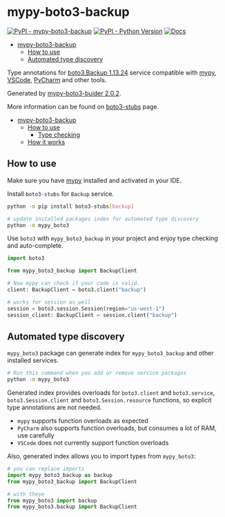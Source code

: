 # mypy-boto3-backup

[![PyPI - mypy-boto3-backup](https://img.shields.io/pypi/v/mypy-boto3-backup.svg?color=blue)](https://pypi.org/project/mypy-boto3-backup)
[![PyPI - Python Version](https://img.shields.io/pypi/pyversions/mypy-boto3-backup.svg?color=blue)](https://pypi.org/project/mypy-boto3-backup)
[![Docs](https://img.shields.io/readthedocs/mypy-boto3-builder.svg?color=blue)](https://mypy-boto3-builder.readthedocs.io/)

- [mypy-boto3-backup](#mypy-boto3-backup)
  - [How to use](#how-to-use)
  - [Automated type discovery](#automated-type-discovery)


Type annotations for
[boto3.Backup 1.13.24](https://boto3.amazonaws.com/v1/documentation/api/1.13.24/reference/services/backup.html#Backup) service
compatible with [mypy](https://github.com/python/mypy), [VSCode](https://code.visualstudio.com/),
[PyCharm](https://www.jetbrains.com/pycharm/) and other tools.

Generated by [mypy-boto3-buider 2.0.2](https://github.com/vemel/mypy_boto3_builder).

More information can be found on [boto3-stubs](https://pypi.org/project/boto3-stubs/) page.

- [mypy-boto3-backup](#mypy-boto3-backup)
  - [How to use](#how-to-use)
    - [Type checking](#type-checking)
  - [How it works](#how-it-works)

## How to use

Make sure you have [mypy](https://github.com/python/mypy) installed and activated in your IDE.

Install `boto3-stubs` for `Backup` service.

```bash
python -m pip install boto3-stubs[backup]

# update installed packages index for automated type discovery
python -m mypy_boto3
```

Use `boto3` with `mypy_boto3_backup` in your project and enjoy type checking and auto-complete.

```python
import boto3

from mypy_boto3_backup import BackupClient

# Now mypy can check if your code is valid.
client: BackupClient = boto3.client("backup")

# works for session as well
session = boto3.session.Session(region="us-west-1")
session_client: BackupClient = session.client("backup")

```

## Automated type discovery

`mypy_boto3` package can generate index for `mypy_boto3_backup` and other installed services.

```bash
# Run this command when you add or remove service packages
python -m mypy_boto3
```

Generated index provides overloads for `boto3.client` and `boto3.service`,
`boto3.Session.client` and `boto3.Session.resource` functions,
so explicit type annotations are not needed.

- `mypy` supports function overloads as expected
- `PyCharm` also supports function overloads, but consumes a lot of RAM, use carefully
- `VSCode` does not currently support function overloads

Also, generated index allows you to import types from `mypy_boto3`:

```python
# you can replace imports
import mypy_boto3_backup as backup
from mypy_boto3_backup import BackupClient

# with these
from mypy_boto3 import backup
from mypy_boto3.backup import BackupClient
```